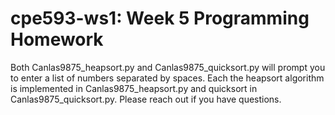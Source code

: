 # cpe593-ws1: Week 5 Programming Homework

Both Canlas9875_heapsort.py and Canlas9875_quicksort.py will prompt you to enter a list of numbers separated by spaces.
Each the heapsort algorithm is implemented in Canlas9875_heapsort.py and quicksort in Canlas9875_quicksort.py.
Please reach out if you have questions.

